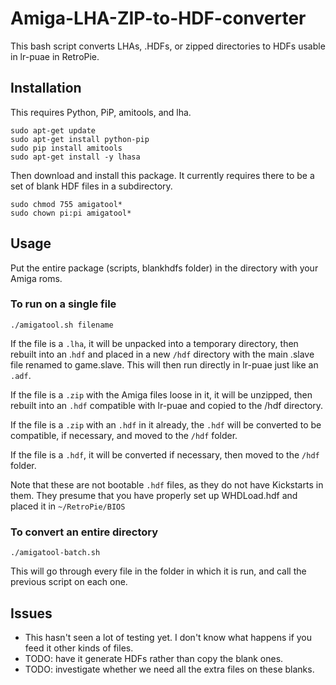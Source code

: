 # Amiga-LHA-ZIP-to-HDF-converter
This bash script converts LHAs, .HDFs, or zipped directories to HDFs usable in lr-puae in RetroPie.

## Installation
This requires Python, PiP, amitools, and lha.

```
sudo apt-get update
sudo apt-get install python-pip
sudo pip install amitools
sudo apt-get install -y lhasa
```

Then download and install this package. It currently requires there to be a set of blank HDF files in a subdirectory.

```
sudo chmod 755 amigatool*
sudo chown pi:pi amigatool*
```

## Usage

Put the entire package (scripts, blankhdfs folder) in the directory with your Amiga roms.

### To run on a single file
```
./amigatool.sh filename
```

If the file is a `.lha`, it will be unpacked into a temporary directory, then rebuilt into an .`hdf` and placed in a new `/hdf` directory with the main .slave file renamed to game.slave. This will then run directly in lr-puae just like an `.adf`.

If the file is a `.zip` with the Amiga files loose in it, it will be unzipped, then rebuilt into an `.hdf` compatible with lr-puae and copied to the /hdf directory.

If the file is a `.zip` with an `.hdf` in it already, the `.hdf` will be converted to be compatible, if necessary, and moved to the `/hdf` folder.

If the file is a `.hdf`, it will be converted if necessary, then moved to the `/hdf` folder.

Note that these are not bootable `.hdf` files, as they do not have Kickstarts in them. They presume that you have properly set up WHDLoad.hdf and placed it in `~/RetroPie/BIOS`

### To convert an entire directory
```
./amigatool-batch.sh
```

This will go through every file in the folder in which it is run, and call the previous script on each one.

## Issues

- This hasn't seen a lot of testing yet. I don't know what happens if you feed it other kinds of files. 
- TODO: have it generate HDFs rather than copy the blank ones.
- TODO: investigate whether we need all the extra files on these blanks.
